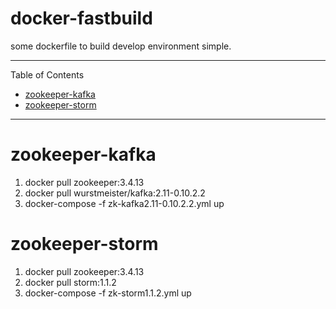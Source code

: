 # docker-fastbuild

some dockerfile to build develop environment simple.

---

Table of Contents

* <a href="#zookeeper-kafka">zookeeper-kafka</a>
* <a href="#zookeeper-storm">zookeeper-storm</a>

---

<a name="zookeeper-kafka"></a>

# zookeeper-kafka

1. docker pull zookeeper:3.4.13
2. docker pull wurstmeister/kafka:2.11-0.10.2.2
3. docker-compose -f zk-kafka2.11-0.10.2.2.yml up

<a name="zookeeper-storm"></a>

# zookeeper-storm

1. docker pull zookeeper:3.4.13
2. docker pull storm:1.1.2
3. docker-compose -f zk-storm1.1.2.yml up


